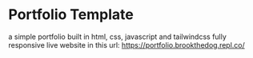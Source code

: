 # Portfolio Template
a simple portfolio built in html, css, javascript and tailwindcss
fully responsive
live website in this url: https://portfolio.brookthedog.repl.co/
